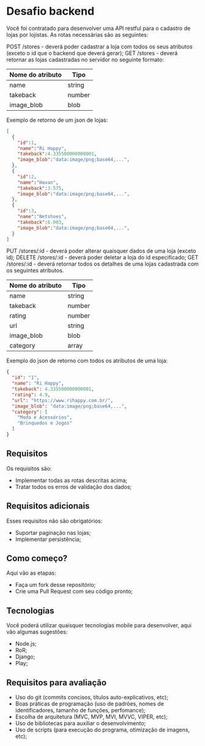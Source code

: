 # Desafio backend    

Você foi contratado para desenvolver uma API restful para o cadastro de lojas por lojistas. As rotas necessárias são as seguintes:

POST /stores - deverá poder cadastrar a loja com todos os seus atributos (exceto o id que o backend que deverá gerar);
GET /stores - deverá retornar as lojas cadastradas no servidor no seguinte formato:

| Nome do atributo | Tipo |
|------------------|------|
|name              |string|
|takeback          |number|
|image_blob        |blob  |

Exemplo de retorno de um json de lojas:

```json  
[
  { 
    "id":1,
    "name":"Ri Happy",
    "takeback":4.335500000000001,
    "image_blob":"data:image/png;base64,...",
  },
  {
    "id":2,
    "name":"Havan",
    "takeback":3.575,
    "image_blob":"data:image/png;base64,...",
  },
  {
    "id":3,
    "name":"Netshoes",
    "takeback":6.003,
    "image_blob":"data:image/png;base64,...",
  }
]
```


PUT /stores/:id - deverá poder alterar quaisquer dados de uma loja (exceto id);
DELETE /stores/:id - deverá poder deletar a loja do id especificado;
GET /stores/:id - deverá retornar todos os detalhes de uma lojas cadastrada com os seguintes atributos. 

| Nome do atributo | Tipo |
|------------------|------|
|name              |string|
|takeback          |number|
|rating            |number|
|url               |string|
|image_blob        |blob  |
|category          |array |

Exemplo do json de retorno com todos os atributos de uma loja:

```json
{
  "id": "1",
  "name": "Ri Happy",
  "takeback": 4.335500000000001,
  "rating": 4.9,
  "url": "https://www.rihappy.com.br/",
  "image_blob": "data:image/png;base64,...",
  "category": [
    "Moda e Acessórios",
    "Brinquedos e Jogos"
  ]
}
```

## Requisitos
Os requisitos são:
- Implementar todas as rotas descritas acima;
- Tratar todos os erros de validação dos dados;

## Requisitos adicionais
Esses requisitos não são obrigatórios:
- Suportar paginação nas lojas;
- Implementar persistência;

## Como começo?
Aqui vão as etapas:
- Faça um fork desse repositório;
- Crie uma Pull Request com seu código pronto;

## Tecnologias
Você poderá utilizar quaisquer tecnologias mobile para desenvolver, aqui vão algumas sugestões:
- Node.js;
- RoR;
- Django;
- Play;

## Requisitos para avaliação
- Uso do git (commits concisos, títulos auto-explicativos, etc);
- Boas práticas de programação (uso de padrões, nomes de identificadores, tamanho de funções, perfomance);
- Escolha de arquitetura (MVC, MVP, MVI, MVVC, VIPER, etc);
- Uso de bibliotecas para auxiliar o desenvolvimento;
- Uso de scripts (para execução do programa, otimização de imagens, etc);
